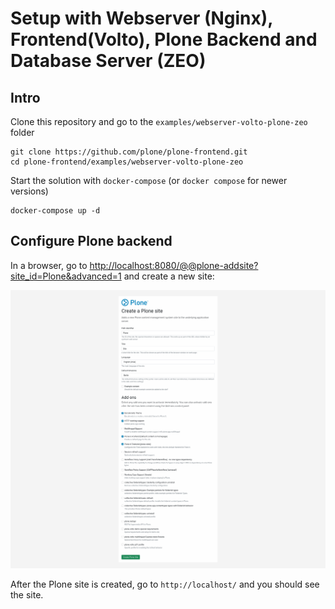 # Setup with Webserver (Nginx), Frontend(Volto), Plone Backend and Database Server (ZEO)

## Intro

Clone this repository and go to the `examples/webserver-volto-plone-zeo` folder

```shell
git clone https://github.com/plone/plone-frontend.git
cd plone-frontend/examples/webserver-volto-plone-zeo
```

Start the solution with `docker-compose` (or `docker compose` for newer versions)

```shell
docker-compose up -d
```

## Configure Plone backend

In a browser, go to [http://localhost:8080/@@plone-addsite?site_id=Plone&advanced=1](http://localhost:8080/@@plone-addsite?site_id=Plone&advanced=1) and create a new site:

![Plone site creation](./plone-setup.png "Plone site creation")

After the Plone site is created, go to `http://localhost/` and you should see the site.
